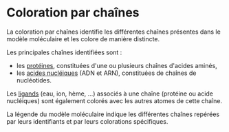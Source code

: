 # Coloration par chaînes
La coloration par chaînes identifie les différentes chaînes présentes dans le modèle moléculaire et les colore de manière distincte.

Les principales chaînes identifiées sont :
* les [protéines](lexicon-protein), constituées d'une ou plusieurs chaînes d'acides aminés,
* les [acides nucléiques](lexicon-nucleic) (ADN et ARN), constituées de chaînes de nucléotides.

Les [ligands](lexicon-ligand) (eau, ion, hème, ...) associés à une chaîne (protéine ou acide nucléiques) sont également colorés avec les autres atomes de cette chaîne.

La légende du modèle moléculaire indique les différentes chaînes repérées par leurs identifiants et par leurs colorations spécifiques.
